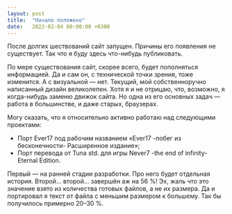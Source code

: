 ```yaml
---
layout: post
title:  "Начало положено"
date:   2022-02-04 00:00:00 +0300
---
```

После долгих шествований сайт запущен. Причины его появления не существует. Так что я буду здесь что-нибудь публиковать.

По мере существования сайт, скорее всего, будет пополняться информацией. Да и сам он, с технической точки зрения, тоже изменится. А с визуальной — нет. Текущий, мой собственноручно написанный дизайн великолепен. Хотя я и не отрицаю, что, возможно, я когда-нибудь заменю движок сайта. Но одна из его основных задач — работа в большинстве, и даже старых, браузерах.

Могу сказать, что я относительно активно работаю над следующими проектами:
- Порт Ever17 под рабочим названием «Ever17 -побег из бесконечности- Расширенное издание»;
- Порт перевода от Tuna std. для игры Never7 -the end of infinity- Eternal Edition.

Первый — на ранней стадии разработки. Про него будет отдельная история. Второй... второй... завершён аж на 56 %! Эх, жаль что это значение взято из количества готовых файлов, а не их размера. Да и портировал я текст от файла с меньшим размером к большему. Так бы получилось примерно 20–30 %.
